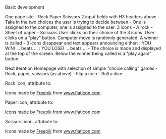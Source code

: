 Basic development

One page site - Rock Paper Scissors
2 input fields with H3 headers above
    - Take in the two choices the user is trying to decide between
    - One is assigned to the computer, one is assigned to the user.
3 icons
    - A rock
    - Sheet of paper
    - Scissors
User clicks on their choice of the 3 icons.
User clicks on a "play" button.
Computer move is randomly generated.
A winner is called
    - 3 icons disappear and text appears announcing either:
        : YOU WIN! ... beats ... 
        : YOU LOSE! ... beats ...
    - The choice is made and displayed at the top of the screen.
Below the winner being called is a "play again" button


Next iteration
Homepage with selection of simple "choice calling" games
    - Rock, paper, scissors (as above)
    - Flip a coin
    - Roll a dice



Rock icon, attribute to: <div>Icons made by <a href="https://www.freepik.com" title="Freepik">Freepik</a> from <a href="https://www.flaticon.com/" title="Flaticon">www.flaticon.com</a></div>

Paper icon, attribute to: <div>Icons made by <a href="https://www.freepik.com" title="Freepik">Freepik</a> from <a href="https://www.flaticon.com/" title="Flaticon">www.flaticon.com</a></div>

Scissors icon, attribute to: <div>Icons made by <a href="https://www.freepik.com" title="Freepik">Freepik</a> from <a href="https://www.flaticon.com/" title="Flaticon">www.flaticon.com</a></div>